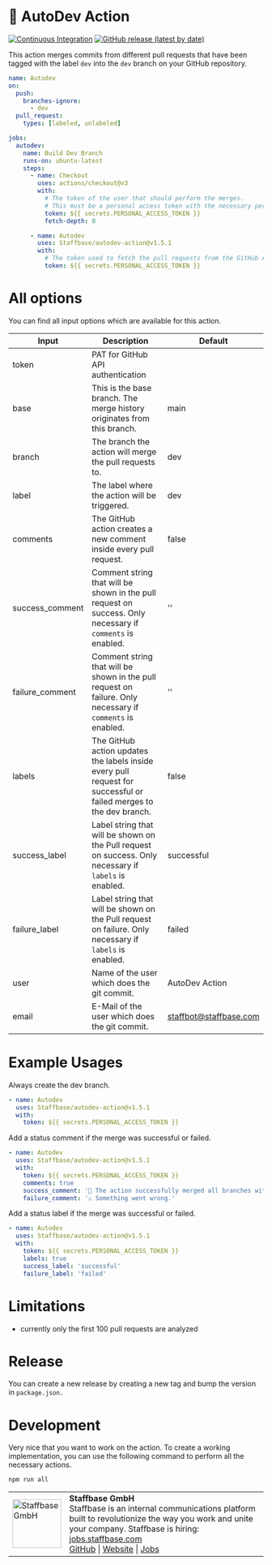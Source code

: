 # 👷 AutoDev Action

[![Continuous Integration](https://github.com/Staffbase/autodev-action/actions/workflows/integration.yml/badge.svg)](https://github.com/Staffbase/autodev-action/actions/workflows/integration.yml)
[![GitHub release (latest by date)](https://img.shields.io/github/v/release/Staffbase/autodev-action)](https://github.com/Staffbase/autodev-action/releases)

This action merges commits from different pull requests that have been tagged with the label `dev` into the `dev` branch on your GitHub repository.

```yaml
name: Autodev
on:
  push:
    branches-ignore:
      - dev
  pull_request:
    types: [labeled, unlabeled]

jobs:
  autodev:
    name: Build Dev Branch
    runs-on: ubuntu-latest
    steps:
      - name: Checkout
        uses: actions/checkout@v3
        with:
          # The token of the user that should perform the merges. 
          # This must be a personal access token with the necessary permissions
          token: ${{ secrets.PERSONAL_ACCESS_TOKEN }}
          fetch-depth: 0

      - name: Autodev
        uses: Staffbase/autodev-action@v1.5.1
        with:
          # The token used to fetch the pull requests from the GitHub API
          token: ${{ secrets.PERSONAL_ACCESS_TOKEN }}
```

# All options

You can find all input options which are available for this action.

| **Input**       | **Description**                                                                                                                                                                               | **Default**            |
|-----------------|-----------------------------------------------------------------------------------------------------------------------------------------------------------------------------------------------|------------------------|
| token           | PAT for GitHub API authentication                                                                                                                                                             |                        |
| base            | This is the base branch. The merge history originates from this branch.                                                                                                                       | main                   |
| branch          | The branch the action will merge the pull requests to.                                                                                                                                        | dev                    |
| label           | The label where the action will be triggered.                                                                                                                                                 | dev                    |
| comments        | The GitHub action creates a new comment inside every pull request.                                                                                                                            | false                  |
| success_comment | Comment string that will be shown in the pull request on success. Only necessary if `comments` is enabled.                                                                                    | ''                     |
| failure_comment | Comment string that will be shown in the pull request on failure. Only necessary if `comments` is enabled.                                                                                    | ''                     |
| labels          | The GitHub action updates the labels inside every pull request for successful or failed merges to the dev branch.                                                                             | false                  |
| success_label   | Label string that will be shown on the Pull request on success. Only necessary if `labels` is enabled.                                                                                        | successful             |
| failure_label   | Label string that will be shown on the Pull request on failure. Only necessary if `labels` is enabled.                                                                                        | failed                 |
| user            | Name of the user which does the git commit.                                                                                                                                                   | AutoDev Action         |
| email           | E-Mail of the user which does the git commit.                                                                                                                                                 | staffbot@staffbase.com |

# Example Usages

Always create the dev branch.

```yaml
- name: Autodev
  uses: Staffbase/autodev-action@v1.5.1
  with:
    token: ${{ secrets.PERSONAL_ACCESS_TOKEN }}
```

Add a status comment if the merge was successful or failed.

```yaml
- name: Autodev
  uses: Staffbase/autodev-action@v1.5.1
  with:
    token: ${{ secrets.PERSONAL_ACCESS_TOKEN }}
    comments: true
    success_comment: '🎉 The action successfully merged all branches with the dev label.'
    failure_comment: '⚠️ Something went wrong.'
```

Add a status label if the merge was successful or failed.

```yaml
- name: Autodev
  uses: Staffbase/autodev-action@v1.5.1
  with:
    token: ${{ secrets.PERSONAL_ACCESS_TOKEN }}
    labels: true
    success_label: 'successful'
    failure_label: 'failed'
```

# Limitations

- currently only the first 100 pull requests are analyzed

# Release

You can create a new release by creating a new tag and bump the version in `package.json.`

# Development

Very nice that you want to work on the action. To create a working implementation, you can use the following command to perform all the necessary actions.

```bash
npm run all
```

<table>
  <tr>
    <td>
      <img src="docs/assets/images/staffbase.png" alt="Staffbase GmbH" width="96" />
    </td>
    <td>
      <b>Staffbase GmbH</b>
      <br />Staffbase is an internal communications platform built to revolutionize the way you work and unite your company. Staffbase is hiring: <a href="https://jobs.staffbase.com" target="_blank" rel="noreferrer">jobs.staffbase.com</a>
      <br /><a href="https://github.com/Staffbase" target="_blank" rel="noreferrer">GitHub</a> | <a href="https://staffbase.com/" target="_blank" rel="noreferrer">Website</a> | <a href="https://jobs.staffbase.com" target="_blank" rel="noreferrer">Jobs</a>
    </td>
  </tr>
</table>
